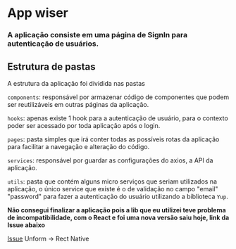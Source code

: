 # App wiser

### A aplicação consiste em uma página de SignIn para autenticação de usuários.

## Estrutura de pastas

A estrutura da aplicação foi dividida nas pastas

`components`: responsável por armazenar código de componentes que podem ser reutilizáveis em outras páginas da aplicação.

`hooks`: apenas existe 1 hook para a autenticação de usuário, para o contexto poder ser acessado por toda aplicação após o login.

`pages`: pasta simples que irá conter todas as possíveis rotas da aplicação para facilitar a navegação e alteração do código.

`services`: responsável por guardar as configurações do axios, a API da aplicação.

`utils`: pasta que contém alguns micro serviços que seriam utilizados na aplicação, o único service que existe é o de validação no campo "email" "password" para fazer a autenticação do usuário utilizando a biblioteca `Yup`.


**Não consegui finalizar a aplicação pois a lib que eu utilizei teve problema de incompatibilidade, com o React e foi uma nova versão saiu hoje, link da Issue abaixo**

[Issue](https://github.com/unform/unform/issues/356#issuecomment-782324905) Unform -> Rect Native

